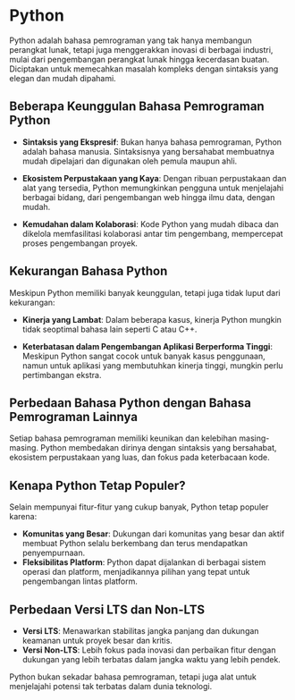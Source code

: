 # Python

Python adalah bahasa pemrograman yang tak hanya membangun perangkat lunak, tetapi juga menggerakkan inovasi di berbagai industri, mulai dari pengembangan perangkat lunak hingga kecerdasan buatan. Diciptakan untuk memecahkan masalah kompleks dengan sintaksis yang elegan dan mudah dipahami.

## Beberapa Keunggulan Bahasa Pemrograman Python

- **Sintaksis yang Ekspresif**: Bukan hanya bahasa pemrograman, Python adalah bahasa manusia. Sintaksisnya yang bersahabat membuatnya mudah dipelajari dan digunakan oleh pemula maupun ahli.

- **Ekosistem Perpustakaan yang Kaya**: Dengan ribuan perpustakaan dan alat yang tersedia, Python memungkinkan pengguna untuk menjelajahi berbagai bidang, dari pengembangan web hingga ilmu data, dengan mudah.

- **Kemudahan dalam Kolaborasi**: Kode Python yang mudah dibaca dan dikelola memfasilitasi kolaborasi antar tim pengembang, mempercepat proses pengembangan proyek.

## Kekurangan Bahasa Python

Meskipun Python memiliki banyak keunggulan, tetapi juga tidak luput dari kekurangan:

- **Kinerja yang Lambat**: Dalam beberapa kasus, kinerja Python mungkin tidak seoptimal bahasa lain seperti C atau C++.

- **Keterbatasan dalam Pengembangan Aplikasi Berperforma Tinggi**: Meskipun Python sangat cocok untuk banyak kasus penggunaan, namun untuk aplikasi yang membutuhkan kinerja tinggi, mungkin perlu pertimbangan ekstra.

## Perbedaan Bahasa Python dengan Bahasa Pemrograman Lainnya

Setiap bahasa pemrograman memiliki keunikan dan kelebihan masing-masing. Python membedakan dirinya dengan sintaksis yang bersahabat, ekosistem perpustakaan yang luas, dan fokus pada keterbacaan kode.

## Kenapa Python Tetap Populer?

Selain mempunyai fitur-fitur yang cukup banyak, Python tetap populer karena:
- **Komunitas yang Besar**: Dukungan dari komunitas yang besar dan aktif membuat Python selalu berkembang dan terus mendapatkan penyempurnaan.
- **Fleksibilitas Platform**: Python dapat dijalankan di berbagai sistem operasi dan platform, menjadikannya pilihan yang tepat untuk pengembangan lintas platform.

## Perbedaan Versi LTS dan Non-LTS

- **Versi LTS**: Menawarkan stabilitas jangka panjang dan dukungan keamanan untuk proyek besar dan kritis.
- **Versi Non-LTS**: Lebih fokus pada inovasi dan perbaikan fitur dengan dukungan yang lebih terbatas dalam jangka waktu yang lebih pendek.

Python bukan sekadar bahasa pemrograman, tetapi juga alat untuk menjelajahi potensi tak terbatas dalam dunia teknologi.

